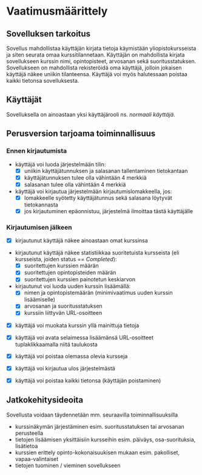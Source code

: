 # Vaatimusmäärittely

## Sovelluksen tarkoitus

Sovellus mahdollistaa käyttäjän kirjata tietoja käymistään yliopistokursseista ja siten seurata omaa kurssitilannetaan. Käyttäjän on mahdollista kirjata sovellukseen
kurssin nimi, opintopisteet, arvosanan sekä suoritusstatuksen. Sovellukseen on mahdollista rekisteröidä oma käyttäjä, jolloin jokaisen käyttäjä näkee uniikin tilanteensa. Käyttäjä voi myös halutessaan poistaa kaikki tietonsa sovelluksesta. 

## Käyttäjät

Sovelluksella on ainoastaan yksi käyttäjärooli ns. _normaali käyttäjä_.

## Perusversion tarjoama toiminnallisuus

### Ennen kirjautumista

- käyttäjä voi luoda järjestelmään tilin:
  - [x] uniikin käyttäjätunnuksen ja salasanan tallentaminen tietokantaan 
  - [x] käyttäjätunnuksen tulee olla vähintään 4 merkkiä
  - [x] salasanan tulee olla vähintään 4 merkkiä

- käyttäjä voi kirjautua järjestelmään kirjautumislomakkeella, jos:
  - [x] lomakkeelle syötetty käyttäjätunnus sekä salasana löytyvät tietokannasta 
  - [x] jos kirjautuminen epäonnistuu, järjestelmä ilmoittaa tästä käyttäjälle 

### Kirjautumisen jälkeen

- [x] kirjautunut käyttäjä näkee ainoastaan omat kurssinsa 

- kirjautunut käyttäjä näkee statistiikkaa suoritetuista kursseista (eli kursseista, joiden status == _Completed_):
  - [x] suoritettujen kurssien määrän
  - [x] suoritettujen opintopisteiden määrän
  - [x] suoritettujen kurssien painotetun keskiarvon 

- kirjautunut voi luoda uuden kurssin lisäämällä:
  - [x] nimen ja opintopistemäärän (minimivaatimus uuden kurssin lisäämiselle)
  - [x] arvosanan ja suoritusstatuksen 
  - [x] kurssiin liittyvän URL-osoitteen 

- [x] käyttäjä voi muokata kurssin yllä mainittuja tietoja 

- [x] käyttäjä voi avata selaimessa lisäämänsä URL-osoitteet tuplaklikkaamalla niitä taulukosta
  
- [x] käyttäjä voi poistaa olemassa olevia kursseja 

- [x] käyttäjä voi kirjautua ulos järjestelmästä 

- [x] käyttäjä voi poistaa kaikki tietonsa (käyttäjän poistaminen)

## Jatkokehitysideoita

Sovellusta voidaan täydennetään mm. seuraavilla toiminnallisuuksilla

- kurssinäkymän järjestäminen esim. suoritusstatuksen tai arvosanan perusteella
- tietojen lisäämisen yksittäisiin kursseihin esim. päiväys, osa-suorituksia, lisätietoa
- kurssien erittely opinto-kokonaisuukisen mukaan esim. pakolliset, vapaa-valintaiset
- tietojen tuominen / vieminen sovellukseen

